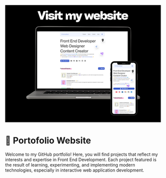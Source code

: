 <img src="public/img/portofolio.png"/>

# 🎨 Portofolio Website

<p>Welcome to my GitHub portfolio! Here, you will find projects that reflect my interests and expertise in Front End Development. Each project featured is the result of learning, experimenting, and implementing modern technologies, especially in interactive web application development.</p>
